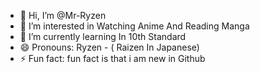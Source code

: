 - 👋 Hi, I’m @Mr-Ryzen
- 👀 I’m interested in Watching Anime And Reading Manga 
- 🌱 I’m currently learning In 10th Standard
- 😄 Pronouns: Ryzen - ( Raizen In Japanese) 
- ⚡ Fun fact: fun fact is that i am new in Github

<!---
Mr-Ryzen/Mr-Ryzen is a ✨ special ✨ repository because its `README.md` (this file) appears on your GitHub profile.
You can click the Preview link to take a look at your changes.
--->
